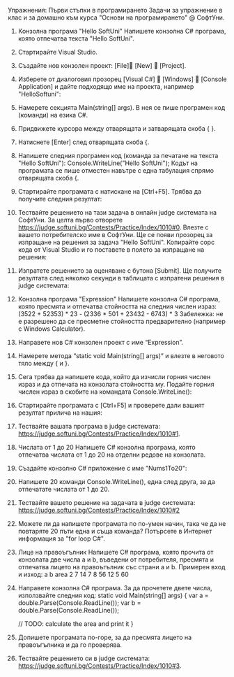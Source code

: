 Упражнения: Първи стъпки в програмирането
Задачи за упражнение в клас и за домашно към курса "Основи на програмирането" @ СофтУни.
1.	Конзолна програма "Hello SoftUni"
Напишете конзолна C# програма, която отпечатва текста "Hello SoftUni".
1.	Стартирайте Visual Studio.
2.	Създайте нов конзолен проект: [File] [New]  [Project].
 
3.	Изберете от диалоговия прозорец [Visual C#]  [Windows]  [Console Application] и дайте подходящо име на проекта, например "HelloSoftuni":
 
4.	Намерете секцията Main(string[] args). В нея се пише програмен код (команди) на езика C#.
5.	Придвижете курсора между отварящата и затварящата скоба { }.
6.	Натиснете [Enter] след отварящата скоба {.
 
7.	Напишете следния програмен код (команда за печатане на текста "Hello SoftUni"):
Console.WriteLine("Hello SoftUni");
Кодът на програмата се пише отместен навътре с една табулация спрямо отварящата скоба {.
 
8.	Стартирайте програмата с натискане на [Ctrl+F5]. Трябва да получите следния резултат:
 
9.	Тествайте решението на тази задача в онлайн judge системата на СофтУни. За целта първо отворете https://judge.softuni.bg/Contests/Practice/Index/1010#0. Влезте с вашето потребителско име в СофтУни. Ще се появи прозорец за изпращане на решения за задача "Hello SoftUni". Копирайте сорс кода от Visual Studio и го поставете в полето за изпращане на решения:
 
10.	Изпратете решението за оценяване с бутона [Submit]. Ще получите резултата след няколко секунди в таблицата с изпратени решения в judge системата:
 
2.	Конзолна програма "Expression"
Напишете конзолна C# програма, която пресмята и отпечатва стойността на следния числен израз:
(3522 + 52353) * 23 - (2336 * 501 + 23432 - 6743) * 3
Забележка: не е разрешено да се пресметне стойността предварително (например с Windows Calculator).
1.	Направете нов C# конзолен проект с име “Expression”.
2.	Намерете метода “static void Main(string[] args)” и влезте в неговото тяло между { и }.
3.	Сега трябва да напишете кода, който да изчисли горния числен израз и да отпечата на конзолата стойността му. Подайте горния числен израз в скобите на командата Console.WriteLine():
 
4.	Стартирайте програмата с [Ctrl+F5] и проверете дали вашият резултат прилича на нашия:
 
5.	Тествайте вашата програма в judge системата: https://judge.softuni.bg/Contests/Practice/Index/1010#1.
 
3.	Числата от 1 до 20
Напишете C# конзолна програма, която отпечатва числата от 1 до 20 на отделни редове на конзолата.
1.	Създайте конзолно C# приложение с име "Nums1To20":
 
2.	Напишете 20 команди Console.WriteLine(), една след друга, за да отпечатате числата от 1 до 20.
 
3.	Тествайте вашето решение на задачата в judge системата: https://judge.softuni.bg/Contests/Practice/Index/1010#2
4.	Можете ли да напишете програмата по по-умен начин, така че да не повтаряте 20 пъти една и съща команда? Потърсете в Интернет информация за "for loop C#".
4.	Лице на правоъгълник
Напишете C# програма, която прочита от конзолата две числа a и b, въведени от потребителя, пресмята и отпечатва лицето на правоъгълник със страни a и b. Примерен вход и изход:
a	b	area
2	7	14
7	8	56
12	5	60
1.	Направете конзолна C# програма. За да прочетете двете числа, използвайте следния код:
static void Main(string[] args)
{
    var a = double.Parse(Console.ReadLine());
    var b = double.Parse(Console.ReadLine());
            
    // TODO: calculate the area and print it
}
2.	Допишете програмата по-горе, за да пресмята лицето на правоъгълника и да го проверява.
3.	Тествайте решението си в judge системата: https://judge.softuni.bg/Contests/Practice/Index/1010#3.
